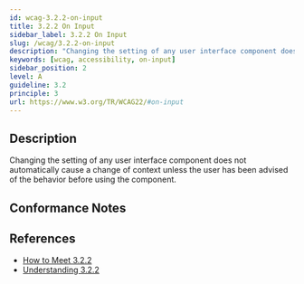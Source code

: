 ```yaml
---
id: wcag-3.2.2-on-input
title: 3.2.2 On Input
sidebar_label: 3.2.2 On Input
slug: /wcag/3.2.2-on-input
description: "Changing the setting of any user interface component does not automatically cause a change of context unless the user has been advised of the behavior before using the component."
keywords: [wcag, accessibility, on-input]
sidebar_position: 2
level: A
guideline: 3.2
principle: 3
url: https://www.w3.org/TR/WCAG22/#on-input
---
```


## Description

Changing the setting of any user interface component does not automatically cause a change of context unless the user has been advised of the behavior before using the component.

## Conformance Notes

<!-- Add your conformance notes and evaluation here -->

## References

- [How to Meet 3.2.2](https://www.w3.org/WAI/WCAG22/quickref/#on-input)
- [Understanding 3.2.2](https://www.w3.org/WAI/WCAG22/Understanding/on-input.html)



